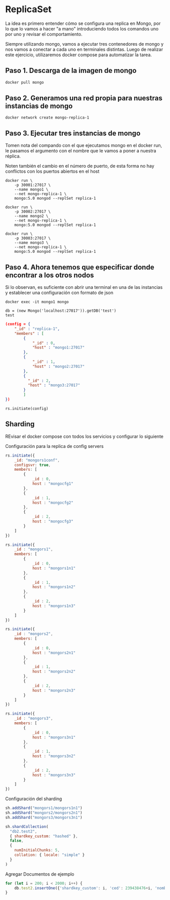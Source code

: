 # ReplicaSet

La idea es primero entender cómo se configura una replica en Mongo, por lo que lo vamos a hacer "a mano" introduciendo todos los comandos uno por uno y revisar el comportamiento.

Siempre utilizando mongo, vamos a ejecutar tres contenedores de mongo y nos vamos a conectar a cada uno en terminales distintas. Luego de realizar este ejercicio, utilizaremos docker compose para automatizar la tarea.

## Paso 1. Descarga de la imagen de mongo

``` bash
docker pull mongo
```

## Paso 2. Generamos una red propia para nuestras instancias de mongo

```
docker network create mongo-replica-1
```

## Paso 3. Ejecutar tres instancias de mongo

Tomen nota del compando con el que ejecutamos mongo en el docker run, le pasamos el argumento con el nombre que le vamos a poner a nuestra réplica.

Noten también el cambio en el número de puerto, de esta forma no hay conflictos con los puertos abiertos en el host

```
docker run \
    -p 30001:27017 \
    --name mongo1 \
    --net mongo-replica-1 \
    mongo:5.0 mongod --replSet replica-1
```

```
docker run \
    -p 30002:27017 \
    --name mongo2 \
    --net mongo-replica-1 \
    mongo:5.0 mongod --replSet replica-1
```

```
docker run \
    -p 30003:27017 \
    --name mongo3 \
    --net mongo-replica-1 \
    mongo:5.0 mongod --replSet replica-1
```

## Paso 4. Ahora tenemos que especificar donde encontrar a los otros nodos
Si lo observan, es suficiente con abrir una terminal en una de las instancias y establecer una configuración con formato de json

```
docker exec -it mongo1 mongo
```
```
db = (new Mongo('localhost:27017')).getDB('test')
test
```


``` json
(config = { 
    "_id" : "replica-1",
    "members" : [
        {
            "_id" : 0,
            "host" : "mongo1:27017"
        },
        {
            "_id" : 1,
            "host" : "mongo2:27017"
        },
        {
          "_id" : 2,
          "host" : "mongo3:27017"
        }
        ]
})
```

```
rs.initiate(config)
```


## Sharding

REvisar el docker compose con todos los servicios y configurar lo siguiente

Configuración para la replica de config servers
``` js
rs.initiate({
    _id: "mongors1conf", 
    configsvr: true, 
    members: [
        { 
            _id : 0, 
            host : "mongocfg1" 
        },
        { 
            _id : 1, 
            host : "mongocfg2" 
        }, 
        { 
            _id : 2, 
            host : "mongocfg3" 
        }
    ]
})
```

``` js
rs.initiate({
    _id : "mongors1", 
    members: [
        { 
            _id : 0, 
            host : "mongors1n1" 
        },
        { 
            _id : 1, 
            host : "mongors1n2" 
        },
        { 
            _id : 2, 
            host : "mongors1n3" 
        }
    ]
})
```

``` js
rs.initiate({
    _id : "mongors2", 
    members: [
        { 
            _id : 0, 
            host : "mongors2n1" 
        },
        { 
            _id : 1, 
            host : "mongors2n2" 
        },
        { 
            _id : 2, 
            host : "mongors2n3" 
        }
    ]
})
```

``` js
rs.initiate({
    _id : "mongors3", 
    members: [
        { 
            _id : 0, 
            host : "mongors3n1" 
        },
        { 
            _id : 1, 
            host : "mongors3n2" 
        },
        { 
            _id : 2, 
            host : "mongors3n3" 
        }
    ]
})
```




Configuración del sharding

``` js
sh.addShard("mongors1/mongors1n1")
sh.addShard("mongors2/mongors2n1")
sh.addShard("mongors3/mongors3n1")
```




```js
sh.shardCollection(
  "db2.test2",
  { shardkey_custom: "hashed" },
  false,
  {
    numInitialChunks: 5,
    collation: { locale: "simple" }
  }
)
```


Agregar Documentos de ejemplo
``` js
for (let i = 200; i < 2000; i++) {
    db.test2.insertOne({'shardkey_custom': i, 'ced': 239438476+i, 'nombre': 'nom'+i})
}
```
